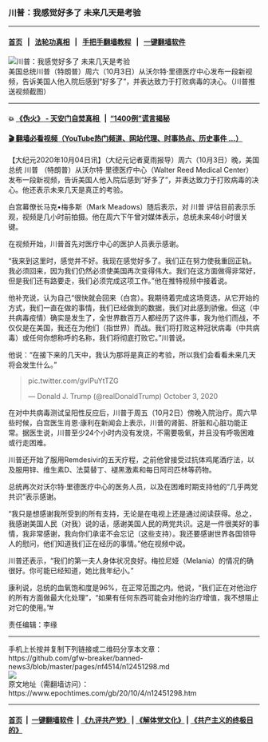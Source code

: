 ### 川普：我感觉好多了 未来几天是考验
------------------------

#### [首页](https://github.com/gfw-breaker/banned-news3/blob/master/README.md) &nbsp;&nbsp;|&nbsp;&nbsp; [法轮功真相](https://github.com/begood0513/basic/blob/master/README.md)  &nbsp;&nbsp;|&nbsp;&nbsp; [手把手翻墙教程](https://github.com/gfw-breaker/guides/wiki)  &nbsp;&nbsp;|&nbsp;&nbsp; [一键翻墙软件](https://github.com/gfw-breaker/nogfw/blob/master/README.md)  



<div><img alt="川普：我感觉好多了 未来几天是考验" class="attachment-djy_600_400 size-djy_600_400 wp-post-image" src="https://i.epochtimes.com/assets/uploads/2020/10/Capture-1.jpg"/>
<div class="caption">
 美国总统川普（特朗普）周六（10月3日）从沃尔特‧里德医疗中心发布一段新视频，告诉美国人他入院后感到“好多了”，并表达致力于打败病毒的决心。（川普推送视频截图）
</div></div><hr/>

#### 💥 [《伪火》 - 天安门自焚真相 ](http://158.247.195.190:10000/videos/blog/weihuo.html)&nbsp; |&nbsp; [“1400例”谎言揭秘  ](http://158.247.195.190:10000/videos/blog/jiexi1400.html)

#### [ 🎬  翻墙必看视频（YouTube热门频道、网站代理、时事热点、历史事件 ...）](https://github.com/gfw-breaker/links/blob/master/banned.md)

<div><p>
 【大纪元2020年10月04日讯】（大纪元记者夏雨报导）周六（10月3日）晚，美国总统
 <ok href="https://www.epochtimes.com/gb/tag/%E5%B7%9D%E6%99%AE.html">
  川普
 </ok>
 （特朗普）从沃尔特‧里德医疗中心（Walter Reed Medical Center）发布一段新视频，告诉美国人他入院后感到“好多了”，并表达致力于打败病毒的决心。他还表示未来几天是真正的考验。
</p>
<p>
 白宫幕僚长马克•梅多斯（Mark Meadows）随后表示，对
 <ok href="https://www.epochtimes.com/gb/tag/%E5%B7%9D%E6%99%AE.html">
  川普
 </ok>
 评估目前表示乐观，视频是几小时前拍摄。他在周六下午曾对媒体表示，总统未来48小时很关键。
</p>
<p>
 在视频开始，川普首先对医疗中心的医护人员表示感谢。
</p>
<p>
 “我来到这里时，感觉并不好。我现在感觉好多了。我们正在努力使我重回正轨。我必须回来，因为我们仍然必须使美国再次变得伟大。我们在这方面做得非常好，但是我们还有路要走，我们必须完成这项工作。”他在推特视频中接着说。
</p>
<p>
 他补充说，认为自己“很快就会回来（白宫）。我期待着完成这场竞选，从它开始的方式，我们一直在做的事情，我们已经做到的数据，我们对此感到骄傲。但这（中共病毒疫情）确实是发生了，全世界数百万人都经历了这件事，我为他们而战，不仅仅是在美国，我还在为他们（指世界）而战。我们将打败这种冠状病毒（中共病毒）或任何你想称呼的名称，我们将彻底打败它。”川普说。
</p>
<p>
 他说：“在接下来的几天中，我认为那将是真正的考验，所以我们会看看未来几天将会发生什么。”
</p>
<blockquote class="twitter-tweet">
 <p dir="ltr" lang="und">
  <ok href="https://t.co/gvIPuYtTZG">
   pic.twitter.com/gvIPuYtTZG
  </ok>
 </p>
 <p>
  — Donald J. Trump (@realDonaldTrump)
  <ok href="https://twitter.com/realDonaldTrump/status/1312525833505058816?ref_src=twsrc%5Etfw">
   October 3, 2020
  </ok>
 </p>
</blockquote>
<p>
 <p>
  在对中共病毒测试呈阳性反应后，川普于周五（10月2日）傍晚入院治疗。周六早些时候，白宫医生肖恩‧康利在新闻会上表示，川普的肾脏、肝脏和心脏功能正常。据医生说，川普至少24个小时内没有发烧，不需要吸氧，并且没有呼吸困难或行走困难。
 </p>
 <p>
  川普还开始了服用Remdesivir的五天疗程，之前他曾接受过抗体鸡尾酒疗法，以及服用锌、维生素D、法莫替丁、褪黑激素和每日阿司匹林等药物。
 </p>
 <p>
  总统再次对沃尔特‧里德医疗中心的医务人员，以及在困难时期支持他的“几乎两党共识”表示感谢。
 </p>
 <p>
  “我只是想感谢我所受到的所有支持，无论是在电视上还是通过阅读获得。总之，我感谢美国人民（对我）说的话，感谢美国人民的两党共识。这是一件很美好的事情，我非常感谢，我向你们承诺不会忘记（这些支持）。我还要感谢世界各国领导人的慰问，他们知道我们正在经历的事情。”他在视频中说。
 </p>
 <p>
  川普还表示，“我们的第一夫人身体状况良好。梅拉尼娅（Melania）的情况的确很好。你可能已经知道，她比我年纪小。”
 </p>
 <p>
  康利说，总统的血氧饱和度是96%，在正常范围之内。他说，“我们正在对他治疗的所有方面做最大化处理”，“如果有任何东西可能会对他的治疗增值，我不想阻止对它的使用。”#
 </p>
 <p>
  责任编辑：李缘
 </p>
</p></div>
<hr/>
手机上长按并复制下列链接或二维码分享本文章：<br/>
https://github.com/gfw-breaker/banned-news3/blob/master/pages/nf4514/n12451298.md <br/>
<a href='https://github.com/gfw-breaker/banned-news3/blob/master/pages/nf4514/n12451298.md'><img src='https://github.com/gfw-breaker/banned-news3/blob/master/pages/nf4514/n12451298.md.png'/></a> <br/>
原文地址（需翻墙访问）：https://www.epochtimes.com/gb/20/10/4/n12451298.htm


------------------------
#### [首页](https://github.com/gfw-breaker/banned-news3/blob/master/README.md) &nbsp;|&nbsp; [一键翻墙软件](https://github.com/gfw-breaker/nogfw/blob/master/README.md) &nbsp;| [《九评共产党》](https://github.com/gfw-breaker/9ping.md/blob/master/README.md#九评之一评共产党是什么) | [《解体党文化》](https://github.com/gfw-breaker/jtdwh.md/blob/master/README.md) | [《共产主义的终极目的》](https://github.com/gfw-breaker/gczydzjmd.md/blob/master/README.md)


<img src='http://gfw-breaker.win/banned-news3/pages/nf4514/n12451298.md' width='0px' height='0px'/>